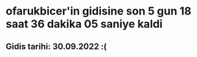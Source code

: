 # ofarukbicer'in gidisine son 5 gun 18 saat 36 dakika 05 saniye kaldi

## Gidis tarihi: 30.09.2022 :(